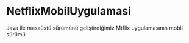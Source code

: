 # NetflixMobilUygulamasi
Java ile masaüstü sürümünü geliştirdiğimiz Mtflix uygulamasının mobil sürümü
